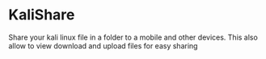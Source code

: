 # KaliShare
Share your kali linux file in a folder to a mobile and other devices. This also allow to view download and upload files for easy sharing
